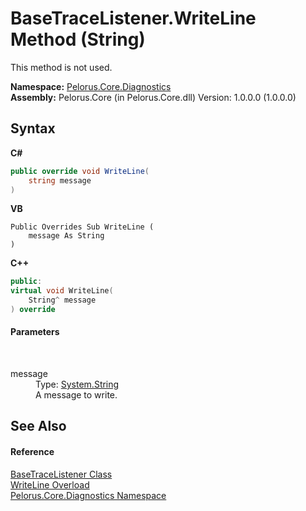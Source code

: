 # BaseTraceListener.WriteLine Method (String)
 

This method is not used.

**Namespace:**&nbsp;<a href="9C794B0B">Pelorus.Core.Diagnostics</a><br />**Assembly:**&nbsp;Pelorus.Core (in Pelorus.Core.dll) Version: 1.0.0.0 (1.0.0.0)

## Syntax

**C#**<br />
``` C#
public override void WriteLine(
	string message
)
```

**VB**<br />
``` VB
Public Overrides Sub WriteLine ( 
	message As String
)
```

**C++**<br />
``` C++
public:
virtual void WriteLine(
	String^ message
) override
```


#### Parameters
&nbsp;<dl><dt>message</dt><dd>Type: <a href="http://msdn2.microsoft.com/en-us/library/s1wwdcbf" target="_blank">System.String</a><br />A message to write.</dd></dl>

## See Also


#### Reference
<a href="E94DFA3F">BaseTraceListener Class</a><br /><a href="2CB2EE23">WriteLine Overload</a><br /><a href="9C794B0B">Pelorus.Core.Diagnostics Namespace</a><br />